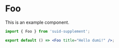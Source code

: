 # Foo

This is an example component.

```jsx
import { Foo } from 'suid-supplement';

export default () => <Foo title="Hello dumi!" />;
```
